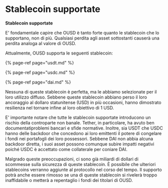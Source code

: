# Stablecoin supportate

**Stablecoin supportate**

E' fondamentale capire che OUSD è tanto forte quanto le stablecoin che lo supportano, non di più. Qualsiasi perdita agli asset sottostanti causerà una perdita analoga al valore di OUSD.

Attualmente, OUSD supporta le seguenti stablecoin:

{% page-ref page="usdt.md" %}

{% page-ref page="usdc.md" %}

{% page-ref page="dai.md" %}

Nessuna di queste stablecoin è perfetta, ma le abbiamo selezionate per il loro utilizzo diffuso. Sebbene queste stablecoin abbiano perso il loro ancoraggio al dollaro statunitense (USD) in più occasioni, hanno dimostrato resilienza nel tornare infine al loro obiettivo di 1 USD.

E' importante notare che tutte le stablecoin supportate introducono un rischio della controparte non banale. Tether, in particolare, ha avuto ben documentatiproblemi bancari e sfide normative. Inoltre, sia USDT che USDC hanno delle backdoor che concedono ai loro emittenti il potere di congelare i fondi nei portafogli dei loro possessori. Sebbene DAI non abbia alcuna backdoor diretta, i suoi asset possono comunque subire impatti negativi poiché USDC è accettato come collaterale per coniare DAI.

Malgrado queste preoccupazioni, ci sono già miliardi di dollari di scommesse sulla sicurezza di queste stablecoin. È possibile che ulteriori stablecoins verranno aggiunte al protocollo nel corso del tempo. Il supporto potrà anche essere rimosso se una di queste stablecoin si rivelerà troppo inaffidabile o metterà a repentaglio i fondi dei titolari di OUSD. 

